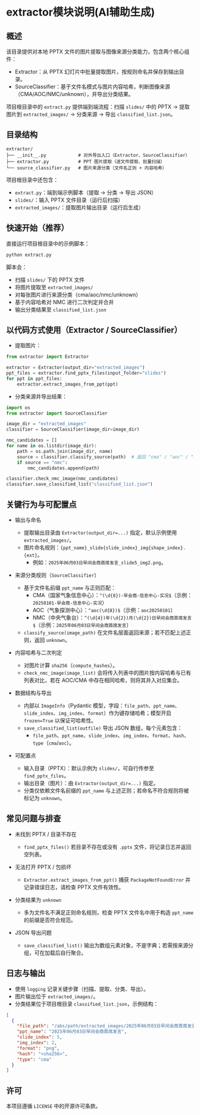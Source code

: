 # extractor模块说明(AI辅助生成)
## 概述

该目录提供对本地 PPTX 文件的图片提取与图像来源分类能力，包含两个核心组件：
- Extractor：从 PPTX 幻灯片中批量提取图片，按规则命名并保存到输出目录。
- SourceClassifier：基于文件名模式与图片内容哈希，判断图像来源（CMA/AOC/NMC/unknown），并导出分类结果。

项目根目录中的 `extract.py` 提供端到端流程：扫描 `slides/` 中的 PPTX → 提取图片到 `extracted_images/` → 分类来源 → 导出 `classified_list.json`。


## 目录结构

```
extractor/
├── __init__.py            # 对外导出入口（Extractor、SourceClassifier）
├── extractor.py           # PPT 图片提取（逐文件提取、批量扫描）
└── source_classifier.py   # 图片来源分类（文件名正则 + 内容哈希）
```

项目根目录中还包含：
- `extract.py`：端到端示例脚本（提取 → 分类 → 导出 JSON）
- `slides/`：输入 PPTX 文件目录（运行后扫描）
- `extracted_images/`：提取图片输出目录（运行后生成）


## 快速开始（推荐）

直接运行项目根目录中的示例脚本：

```bash
python extract.py
```

脚本会：
- 扫描 `slides/` 下的 PPTX 文件
- 将图片提取至 `extracted_images/`
- 对每张图片进行来源分类（cma/aoc/nmc/unknown）
- 基于内容哈希对 NMC 进行二次判定并合并
- 输出分类结果至 `classified_list.json`


## 以代码方式使用（Extractor / SourceClassifier）

- 提取图片：

```python
from extractor import Extractor

extractor = Extractor(output_dir="extracted_images")
ppt_files = extractor.find_pptx_files(input_folder="slides")
for ppt in ppt_files:
    extractor.extract_images_from_ppt(ppt)
```

- 分类来源并导出结果：

```python
import os
from extractor import SourceClassifier

image_dir = "extracted_images"
classifier = SourceClassifier(image_dir=image_dir)

nmc_candidates = []
for name in os.listdir(image_dir):
    path = os.path.join(image_dir, name)
    source = classifier.classify_source(path)  # 返回 "cma" / "aoc" / "nmc" / "unknown"
    if source == "nmc":
        nmc_candidates.append(path)

classifier.check_nmc_image(nmc_candidates)
classifier.save_classified_list("classified_list.json")
```


## 关键行为与可配置点

- 输出与命名
  - 提取输出目录由 `Extractor(output_dir=...)` 指定，默认示例使用 `extracted_images/`。
  - 图片命名规则：`{ppt_name}_slide{slide_index}_img{shape_index}.{ext}`。
    - 例如：`2025年06月03日早间会商首席发言_slide5_img2.png`。

- 来源分类规则（`SourceClassifier`）
  - 基于文件名前缀 `ppt_name` 与正则匹配：
    - CMA（国家气象信息中心）：`^(\d{8})-早会商-信息中心-实况$`（示例：`20250101-早会商-信息中心-实况`）
    - AOC（气象探测中心）：`^aoc(\d{8})$`（示例：`aoc20250101`）
    - NMC（中央气象台）：`^(\d{4})年(\d{2})月(\d{2})日早间会商首席发言$`（示例：`2025年06月03日早间会商首席发言`）
  - `classify_source(image_path)` 在文件名层面返回来源；若不匹配上述正则，返回 `unknown`。

- 内容哈希与二次判定
  - 对图片计算 `sha256`（`compute_hashes`）。
  - `check_nmc_image(image_list)` 会将传入列表中的图片按内容哈希与已有列表对比，若在 AOC/CMA 中存在相同哈希，则将其并入对应集合。

- 数据结构与导出
  - 内部以 `ImageInfo`（Pydantic 模型，字段：`file_path`、`ppt_name`、`slide_index`、`img_index`、`format`）作为键存储哈希；模型开启 `frozen=True` 以保证可哈希性。
  - `save_classified_list(outfile)` 导出 JSON 数组，每个元素包含：
    - `file_path`、`ppt_name`、`slide_index`、`img_index`、`format`、`hash`、`type`（`cma`/`aoc`）。

- 可配置点
  - 输入目录（PPTX）：默认示例为 `slides/`，可自行传参至 `find_pptx_files`。
  - 输出目录（图片）：由 `Extractor(output_dir=...)` 指定。
  - 分类仅依赖文件名前缀的 `ppt_name` 与上述正则；若命名不符合规则将被标记为 `unknown`。


## 常见问题与排查

- 未找到 PPTX / 目录不存在
  - `find_pptx_files()` 若目录不存在或没有 `.pptx` 文件，将记录日志并返回空列表。

- 无法打开 PPTX / 包损坏
  - `Extractor.extract_images_from_ppt()` 捕获 `PackageNotFoundError` 并记录错误日志，请检查 PPTX 文件有效性。

- 分类结果为 `unknown`
  - 多为文件名不满足正则命名规则，检查 PPTX 文件名中用于构造 `ppt_name` 的前缀是否符合规范。

- JSON 导出问题
  - `save_classified_list()` 输出为数组元素对象，不是字典；若需按来源分组，可在加载后自行聚合。


## 日志与输出

- 使用 `logging` 记录关键步骤（扫描、提取、分类、导出）。
- 图片输出位于 `extracted_images/`。
- 分类结果位于项目根目录 `classified_list.json`，示例结构：

```json
[
  {
    "file_path": "/abs/path/extracted_images/2025年06月03日早间会商首席发言_slide5_img2.png",
    "ppt_name": "2025年06月03日早间会商首席发言",
    "slide_index": 5,
    "img_index": 2,
    "format": "png",
    "hash": "<sha256>",
    "type": "cma"
  }
]
```


## 许可

本项目遵循 `LICENSE` 中的开源许可条款。
